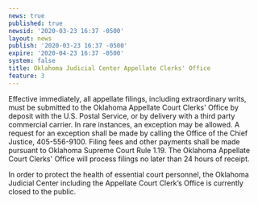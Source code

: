 ```yaml
---
news: true
published: true
newsid: '2020-03-23 16:37 -0500'
layout: news
publish: '2020-03-23 16:37 -0500'
expire: '2020-04-23 16:37 -0500'
system: false
title: Oklahoma Judicial Center Appellate Clerks' Office
feature: 3
---
```

Effective immediately, all appellate filings, including extraordinary writs, must be submitted to the Oklahoma Appellate Court Clerks' Office by deposit with the U.S. Postal Service, or by delivery with a third party commercial carrier. In rare instances, an exception may be allowed. A request for an exception shall be made by calling the Office of the Chief Justice, 405-556-9100. Filing fees and other payments shall be made pursuant to Oklahoma Supreme Court Rule 1.19. The Oklahoma Appellate Court Clerks' Office will process filings no later than 24 hours of receipt.

In order to protect the health of essential court personnel, the Oklahoma Judicial Center including the Appellate Court Clerk’s Office is currently closed to the public.

